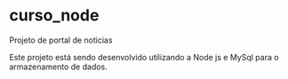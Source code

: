 # curso_node
Projeto de portal de noticias

Este projeto está sendo desenvolvido utilizando a Node js e MySql para o armazenamento de dados.
